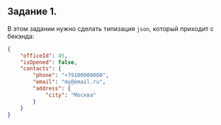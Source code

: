 ## Задание 1.

В этом задании нужно сделать типизация `json`, который приходит с бекэнда:
```json
{
    "officeId": 45,
    "isOpened": false,
    "contacts": {
        "phone": "+79100000000",
        "email": "my@email.ru",
        "address": {
            "city": "Москва"
        }
    }
}
```

